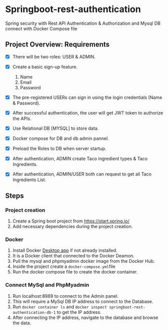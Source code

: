 # Springboot-rest-authentication
Spring security with Rest API Authentication &amp; Authorization and Mysql DB connect with Docker Compose file


## Project Overview: Requirements
- [x] There will be two roles: USER & ADMIN.
- [x] Create a basic sign-up feature.
  1. Name
  2. Email
  3. Password
- [x] The pre-registered USERs can sign in using the login credentials (Name & Password).
- [x] After successful authentication, the user will get JWT token to authorize the APIs. 
- [x] Use Relational DB [MYSQL] to store data.
- [x] Docker compose for DB and db admin pannel.
- [x] Preload the Roles to DB when server startup.
- [x] After authentication, ADMIN create Taco ingredient types & Taco Ingredients. 
- [x] After authentication, ADMIN/USER both can request to get all Taco Ingredients List.


## Steps

### Project creation
1. Create a Spring boot project from https://start.spring.io/
2. Add necessary dependencies during the project creation.

### Docker
1. Install Docker [Desktop app](https://docs.docker.com/desktop/install/windows-install/) if not already installed.
2. It is a Docker client that connected to the Docker Deamon.
3. Pull the mysql and phpmyadmin docker image from the Docker Hub.
4. Inside the project create a `docker-compose.yml`file
5. Run the docker compose file to create the docker container.

### Connect MySql and PhpMyadmin
1. Run localhost:8989 to connect to the Admin panel.
2. This will require a MySql DB IP address to connect to the Database.
3. Run `docker container ls` and `docker inspect springboot-rest-authentication-db-1` to get the IP address.
4. After connecting the IP address, navigate to the database and browse the data.